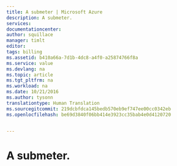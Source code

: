 ```yaml
---
title: A submeter | Microsoft Azure
description: A submeter.
services: 
documentationcenter: 
author: squillace
manager: timlt
editor: 
tags: billing
ms.assetid: b410a66a-7d1b-4dc8-a4f0-a25874766f8a
ms.service: value
ms.devlang: na
ms.topic: article
ms.tgt_pltfrm: na
ms.workload: na
ms.date: 10/21/2016
ms.author: tysonn
translationtype: Human Translation
ms.sourcegitcommit: 219dcbfdca145bedb570eb9ef747ee00cc0342eb
ms.openlocfilehash: be69d3840f06bb414e3923cc35bab4e0d4120720


---
```

# <a name="to-be-submitted"></a>A submeter.



<!--HONumber=Nov16_HO2-->


